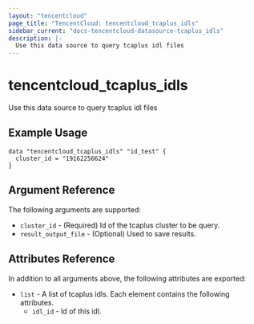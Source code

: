 ```yaml
---
layout: "tencentcloud"
page_title: "TencentCloud: tencentcloud_tcaplus_idls"
sidebar_current: "docs-tencentcloud-datasource-tcaplus_idls"
description: |-
  Use this data source to query tcaplus idl files
---
```


# tencentcloud_tcaplus_idls

Use this data source to query tcaplus idl files

## Example Usage

```hcl
data "tencentcloud_tcaplus_idls" "id_test" {
  cluster_id = "19162256624"
}
```

## Argument Reference

The following arguments are supported:

* `cluster_id` - (Required) Id of the tcaplus cluster to be query.
* `result_output_file` - (Optional) Used to save results.

## Attributes Reference

In addition to all arguments above, the following attributes are exported:

* `list` - A list of tcaplus idls. Each element contains the following attributes.
  * `idl_id` - Id of this idl.


